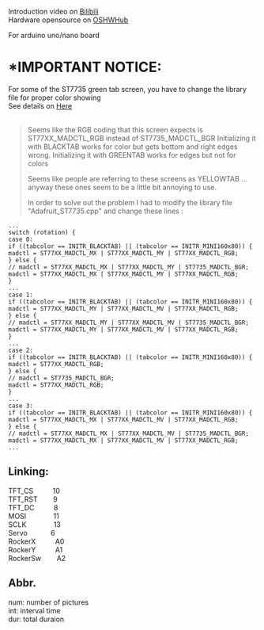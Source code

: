 Introduction video on [Bilibili](https://www.bilibili.com/video/BV1rCYEewEnP/)<br>
Hardware opensource on [OSHWHub](https://oshwhub.com/vanishingdice/long-time-camera)<br>

For arduino uno/nano board<br>

*IMPORTANT NOTICE:
==================
For some of the ST7735 green tab screen, you have to change the library file for proper color showing<br>
See details on [Here](https://github.com/adafruit/Adafruit-ST7735-Library/issues/154)<br>
<br>
>Seems like the RGB coding that this screen expects is ST77XX_MADCTL_RGB instead of ST7735_MADCTL_BGR
>Initializing it with BLACKTAB works for color but gets bottom and right edges wrong.
>Initializing it with GREENTAB works for edges but not for colors
>
>Seems like people are referring to these screens as YELLOWTAB ... anyway these ones seem to be a little bit annoying to use.
>
>In order to solve out the problem I had to modify the library file "Adafruit_ST7735.cpp" and change these lines :
```
...
switch (rotation) {
case 0:
if ((tabcolor == INITR_BLACKTAB) || (tabcolor == INITR_MINI160x80)) {
madctl = ST77XX_MADCTL_MX | ST77XX_MADCTL_MY | ST77XX_MADCTL_RGB;
} else {
// madctl = ST77XX_MADCTL_MX | ST77XX_MADCTL_MY | ST7735_MADCTL_BGR;
madctl = ST77XX_MADCTL_MX | ST77XX_MADCTL_MY | ST77XX_MADCTL_RGB;
}
...
case 1:
if ((tabcolor == INITR_BLACKTAB) || (tabcolor == INITR_MINI160x80)) {
madctl = ST77XX_MADCTL_MY | ST77XX_MADCTL_MV | ST77XX_MADCTL_RGB;
} else {
// madctl = ST77XX_MADCTL_MY | ST77XX_MADCTL_MV | ST7735_MADCTL_BGR;
madctl = ST77XX_MADCTL_MY | ST77XX_MADCTL_MV | ST77XX_MADCTL_RGB;
}
...
case 2:
if ((tabcolor == INITR_BLACKTAB) || (tabcolor == INITR_MINI160x80)) {
madctl = ST77XX_MADCTL_RGB;
} else {
// madctl = ST7735_MADCTL_BGR;
madctl = ST77XX_MADCTL_RGB;
}
...
case 3:
if ((tabcolor == INITR_BLACKTAB) || (tabcolor == INITR_MINI160x80)) {
madctl = ST77XX_MADCTL_MX | ST77XX_MADCTL_MV | ST77XX_MADCTL_RGB;
} else {
// madctl = ST77XX_MADCTL_MX | ST77XX_MADCTL_MV | ST7735_MADCTL_BGR;
madctl = ST77XX_MADCTL_MX | ST77XX_MADCTL_MV | ST77XX_MADCTL_RGB;
...
```

Linking:
--------
TFT_CS&nbsp;&nbsp;&nbsp;&nbsp;&nbsp;&nbsp;&nbsp;&nbsp;&nbsp;&nbsp;10<br>
TFT_RST&nbsp;&nbsp;&nbsp;&nbsp;&nbsp;&nbsp;&nbsp;&nbsp;9<br>
TFT_DC&nbsp;&nbsp;&nbsp;&nbsp;&nbsp;&nbsp;&nbsp;&nbsp;&nbsp;&nbsp;8<br>
MOSI&nbsp;&nbsp;&nbsp;&nbsp;&nbsp;&nbsp;&nbsp;&nbsp;&nbsp;&nbsp;&nbsp;&nbsp;&nbsp;&nbsp;11<br>
SCLK&nbsp;&nbsp;&nbsp;&nbsp;&nbsp;&nbsp;&nbsp;&nbsp;&nbsp;&nbsp;&nbsp;&nbsp;&nbsp;&nbsp;13<br>
Servo&nbsp;&nbsp;&nbsp;&nbsp;&nbsp;&nbsp;&nbsp;&nbsp;&nbsp;&nbsp;&nbsp;&nbsp;6<br>
RockerX&nbsp;&nbsp;&nbsp;&nbsp;&nbsp;&nbsp;&nbsp;&nbsp;&nbsp;&nbsp;A0<br>
RockerY&nbsp;&nbsp;&nbsp;&nbsp;&nbsp;&nbsp;&nbsp;&nbsp;&nbsp;&nbsp;A1<br>
RockerSw&nbsp;&nbsp;&nbsp;&nbsp;&nbsp;&nbsp;&nbsp;&nbsp;A2<br>

Abbr.
-----
num: number of pictures<br>
int: interval time<br>
dur: total duraion<br>
